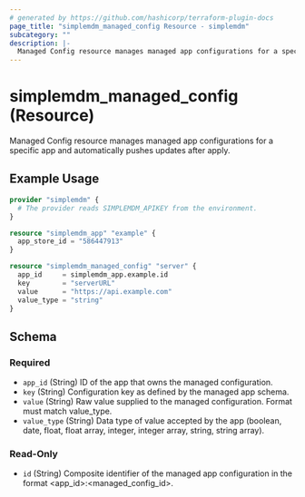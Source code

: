 ```yaml
---
# generated by https://github.com/hashicorp/terraform-plugin-docs
page_title: "simplemdm_managed_config Resource - simplemdm"
subcategory: ""
description: |-
  Managed Config resource manages managed app configurations for a specific app and automatically pushes updates after apply.
---
```


# simplemdm_managed_config (Resource)

Managed Config resource manages managed app configurations for a specific app and automatically pushes updates after apply.

## Example Usage

```terraform
provider "simplemdm" {
  # The provider reads SIMPLEMDM_APIKEY from the environment.
}

resource "simplemdm_app" "example" {
  app_store_id = "586447913"
}

resource "simplemdm_managed_config" "server" {
  app_id     = simplemdm_app.example.id
  key        = "serverURL"
  value      = "https://api.example.com"
  value_type = "string"
}
```

<!-- schema generated by tfplugindocs -->
## Schema

### Required

- `app_id` (String) ID of the app that owns the managed configuration.
- `key` (String) Configuration key as defined by the managed app schema.
- `value` (String) Raw value supplied to the managed configuration. Format must match value_type.
- `value_type` (String) Data type of value accepted by the app (boolean, date, float, float array, integer, integer array, string, string array).

### Read-Only

- `id` (String) Composite identifier of the managed app configuration in the format &lt;app_id&gt;:&lt;managed_config_id&gt;.
